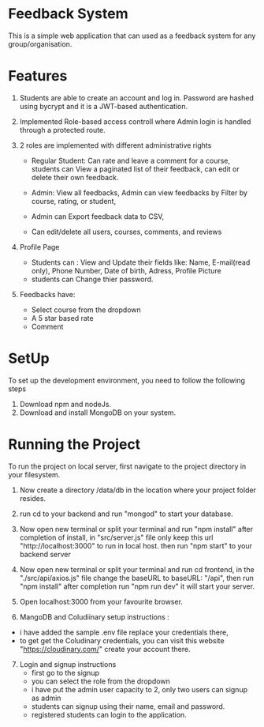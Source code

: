# Feedback System
This is a simple web application that can used as a feedback system for any group/organisation.

# Features
1. Students are able to create an account and log in. Password are hashed using bycrypt and it is a JWT-based authentication.
2. Implemented Role-based access controll where Admin login is handled through a protected route.
   
3. 2 roles are implemented with different administrative rights
    * Regular Student: Can rate and leave a comment for a course,
        students can View a paginated list of their feedback,
        can edit or delete their own feedback.
        
    * Admin: View all feedbacks, Admin can view feedbacks by Filter by course, rating, or student,
    *   Admin can Export feedback data to CSV,
    *   Can edit/delete all users, courses, comments, and reviews

4. Profile Page
   * Students can : View and Update their fields like:
     Name, E-mail(read only), Phone Number, Date of birth, Adress, Profile Picture
   * students can Change thier password.

6. Feedbacks have:
    * Select course from the dropdown
    *  A 5 star based rate
    * Comment


# SetUp
To set up the development environment, you need to follow the following steps
1. Download npm and nodeJs.
2. Download and install MongoDB on your system.

# Running the Project
To run the project on local server, first navigate to the project directory in your filesystem.
1. Now create a directory /data/db in the location where your project folder resides.
2. run cd to your backend and run "mongod" to start your database.
3. Now open new terminal or split your terminal and run "npm install" after completion of install,
in "src/server.js" file only keep this url       "http://localhost:3000" to run in local host.
then run "npm start" to your backend server
4. Now open new terminal or split your terminal and run cd frontend,
in the "./src/api/axios.js" file change the  baseURL to  baseURL: "/api",
then run "npm install" after completion run "npm run dev" it will start your server.
  
5. Open localhost:3000 from your favourite browser.


6. MangoDB and Coludiinary setup instructions :
* i have added the sample .env file replace your credentials there,
* to get get the Coludinary credentials, you can visit this website "https://cloudinary.com/" create your account there. 


7. Login and signup instructions
   * first go to the signup
   * you can select the role from the dropdown
   * i have put the admin user capacity to 2, only two users can signup as admin
   * students can signup using their name, email and password.
   * registered students can login to the application.
